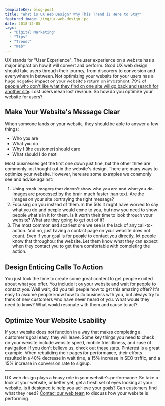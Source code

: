 ```yaml
---
templateKey: blog-post
title: "What is UX Web Design? Why This Trend is Here to Stay"
featured_image: /img/ux-web-design.jpg
date: 2018-12-05
tags:
  - "Digital Marketing"
  - "Tips"
  - "Trends"
  - "Web"
---
```


UX stands for "User Experience". The user experience on a website has a major impact on how it will convert and perform. Good UX web design should take users through their journey, from discovery to conversion and everywhere in between. Not optimizing your website for your users has a huge negative impact on your website's return on investment. [79% of people who don't like what they find on one site will go back and search for another site](https://www.impactbnd.com/blog/user-experience-stats-infographic). Lost users mean lost revenue. So how do you optimize your website for users?

Make Your Website's Message Clear
---------------------------------

When someone lands on your website, they should be able to answer a few things:

*   Who you are
*   What you do
*   Why I (the customer) should care
*   What should I do next

Most businesses get the first one down just fine, but the other three are commonly not thought out in the website's design. There are many ways to optimize your website. However, here are some examples we commonly see and advise against:

1.  Using stock imagery that doesn't show who you are and what you do. Images are processed by the brain much faster than text. Are the images on your site portraying the right message?
2.  Focusing on you instead of them. In the 50s it might have worked to say what you do and people would come to you, but now you need to show people what's in it for them. Is it worth their time to look through your website? What are they going to get out of it?
3.  The most common and scariest one we see is the lack of any call-to-action. And no, just having a contact page on your website does not count. Even if your goal is for people to contact you directly, let people know that throughout the website. Let them know what they can expect when they contact you to get them comfortable with completing the action.

Design Enticing Calls To Action
-------------------------------

You just took the time to create some great content to get people excited about what you offer. You include it on your website and wait for people to contact you. Well wait, did you tell people how to get this amazing offer? It's easy to assume people know how to do business with you, but always try to think of new customers who have never heard of you. What would they need to know? What would resonate with them and cause to act?

Optimize Your Website Usability
-------------------------------

If your website does not function in a way that makes completing a customer's goal easy, they will leave. Some key things you need to check on your website include website speed, mobile friendliness, and ease of navigation. If you don't believe us, check out [these stats](https://wpostats.com/tags/conversion/). Pinterest is a great example. When rebuilding their pages for performance, their efforts resulted in a 40% decrease in wait time, a 15% increase in SEO traffic, and a 15% increase in conversion rate to signup.

* * *

UX web design plays a heavy role in your website's performance. So take a look at your website, or better yet, get a fresh set of eyes looking at your website. Is it designed to help you achieve your goals? Can customers find what they need? [Contact our web team](https://graphicintuitions.com/get-in-touch/) to discuss how your website is performing.
